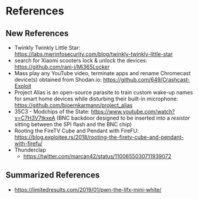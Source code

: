 # References

## New References
- Twinkly Twinkly Little Star: https://labs.mwrinfosecurity.com/blog/twinkly-twinkly-little-star
- search for Xiaomi scooters lock & unlock the devices: https://github.com/rani-i/Mi365Locker
- Mass play any YouTube video, terminate apps and rename Chromecast device(s) obtained from Shodan.io: https://github.com/649/Crashcast-Exploit
- Project Alias is an open-source parasite to train custom wake-up names for smart home devices while disturbing their built-in microphone: https://github.com/bjoernkarmann/project_alias
- 35C3 - Modchips of the State:  https://www.youtube.com/watch?v=C7H3V7tkxeA (BNC backdoor designed to be inserted into a _resistor_ sitting between the SPI flash and the BNC chip)
- Rooting the FireTV Cube and Pendant with FireFU: https://blog.exploitee.rs/2018/rooting-the-firetv-cube-and-pendant-with-firefu/
- Thunderclap
  - https://twitter.com/marcan42/status/1100655030711939072

## Summarized References
- https://limitedresults.com/2019/01/pwn-the-lifx-mini-white/
